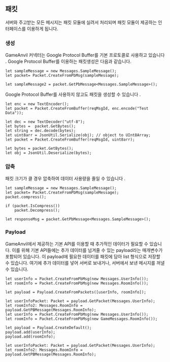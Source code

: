 ## 패킷

서버와 주고받는 모든 메시지는 패킷 모듈에 실려서 처리되며 패킷 모듈이 제공하는 인터페이스를 이용하게 됩니다.

### 생성

GameAnvil 커넥터는 Google Protocol Buffer를 기본 프로토콜로 사용하고 있습니다 . Google Protocol Buffer를 이용하는 패킷생성은 다음과 같습니다.

```
let sampleMessage = new Messages.SampleMessage();
let packet= Packet.CreateFromPbMsg(sampleMessage);

let sampleMessage2 = packet.GetPbMessage<Messages.SampleMessage>();
```

Google Protocol Buffer를 사용하지 않고도 패킷을 생성할 수 있습니다 .

```
let enc = new TextEncoder();
let packet = Packet.CreateFromBuffer(reqMsgId, enc.encode("Test Data"));

let dec = new TextDecoder("utf-8");
let bytes =  packet.GetBytes();
let string = dec.decode(bytes);
let uint8arr = JsonUtil.Serialize(obj); // object to UInt8Array;
let packet = Packet.CreateFromBuffer(reqMsgId, uint8arr);

let bytes = packet.GetBytes();
let obj = JsonUtil.Deserialize(bytes);
```

### 압축

패킷 크기가 클 경우 압축하여 데이터 사용량을 줄일 수 있습니다 .  

```
let sampleMessage = new Messages.SampleMessage();
let packet= Packet.CreateFromPbMsg(sampleMessage);
packet.compress();

if (packet.IsCompress())
    packet.Decompress();

let responseMsg = packet.GetPbMessage<Messages.SampleMessage>();
```

### Payload

GameAnvil에서 제공하는 기본 API를 이용할 때 추가적인 데이터가 필요할 수 있습니다. 이를 위해 기본 API들에는 추가 데이터를 넘겨줄 수 있는 payload라는 매개변수가 포함되어 있습니다. 이 payload에 필요한 데이터를 패킷에 담아 list 형식으로 저장할 수 있습니다. 여기에 추가 데이터를 넣어 서버로 보내거나, 서버에서 보낸 메시지를 꺼낼 수 있습니다.  

```
let userInfo = Packet.CreateFromPbMsg(new Messages.UserInfo());
let roomInfo = Packet.CreateFromPbMsg(new Messages.RoomInfo());

let payload = Payload.CreateFromPackets([userInfo, roomInfo]);

let userInfoPacket: Packet = payload.GetPacket(Messages.UserInfo);
let roomInfo2: Messages.RoomInfo = payload.GetPBMessage(Messages.RoomInfo);
let userInfo = Packet.CreateFromPbMsg(new Messages.UserInfo());
let roomInfo = Packet.CreateFromPbMsg(new GameMessages.RoomInfo());

let payload = Payload.CreateDefault();
payload.add(userInfo);
payload.add(roomInfo);

let userInfoPacket: Packet = payload.GetPacket(Messages.UserInfo);
let roomInfo2: Messages.RoomInfo = payload.GetPBMessage(Messages.RoomInfo);
```

